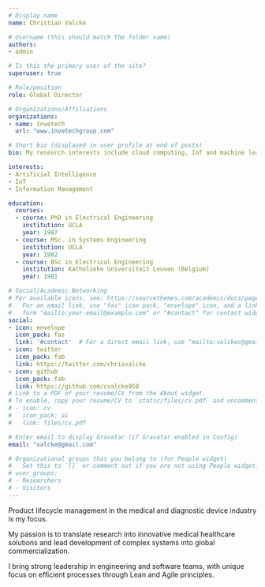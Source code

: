 ```yaml
---
# Display name
name: Christian Valcke

# Username (this should match the folder name)
authors:
- admin

# Is this the primary user of the site?
superuser: true

# Role/position
role: Global Director

# Organizations/Affiliations
organizations:
- name: Invetech
  url: "www.invetechgroup.com"

# Short bio (displayed in user profile at end of posts)
bio: My research interests include cloud computing, IoT and machine learning.

interests:
- Artificial Intelligence
- IoT
- Information Management

education:
  courses:
  - course: PhD in Electrical Engineering
    institution: UCLA
    year: 1987
  - course: MSc. in Systems Engineering
    institution: UCLA
    year: 1982
  - course: BSc in Electrical Engineering
    institution: Katholieke Universiteit Leuven (Belgium)
    year: 1981

# Social/Academic Networking
# For available icons, see: https://sourcethemes.com/academic/docs/page-builder/#icons
#   For an email link, use "fas" icon pack, "envelope" icon, and a link in the
#   form "mailto:your-email@example.com" or "#contact" for contact widget.
social:
- icon: envelope
  icon_pack: fas
  link: '#contact'  # For a direct email link, use "mailto:valckec@gmail.com".
- icon: twitter
  icon_pack: fab
  link: https://twitter.com/chrisvalcke
- icon: github
  icon_pack: fab
  link: https://github.com/cvalcke958
# Link to a PDF of your resume/CV from the About widget.
# To enable, copy your resume/CV to `static/files/cv.pdf` and uncomment the lines below.
# - icon: cv
#   icon_pack: ai
#   link: files/cv.pdf

# Enter email to display Gravatar (if Gravatar enabled in Config)
email: "valcke@gmail.com"

# Organizational groups that you belong to (for People widget)
#   Set this to `[]` or comment out if you are not using People widget.
# user_groups:
# - Researchers
# - Visitors
---
```


Product lifecycle management in the medical and diagnostic device industry is my focus.

My passion is to translate research into innovative medical healthcare solutions and lead development of complex systems into global commercialization.

I bring strong leadership in engineering and software teams, with unique focus on efficient processes through Lean and Agile principles.
